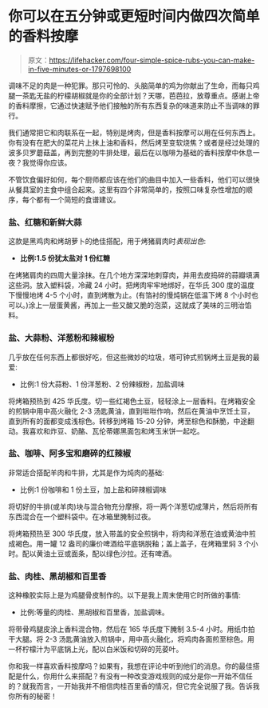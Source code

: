 # 你可以在五分钟或更短时间内做四次简单的香料按摩

> 原文：<https://lifehacker.com/four-simple-spice-rubs-you-can-make-in-five-minutes-or-1797698100>

调味不足的肉是一种犯罪。那只可怜的、头脑简单的鸡为你献出了生命，而每只鸡腿一茶匙无盐的柠檬胡椒就是你的全部计划？天哪，芭芭拉，放尊重点。感谢上帝的香料摩擦，它通过快速赋予他们接触的所有东西复杂的味道来防止不当调味的罪行。



我们通常把它和肉联系在一起，特别是烤肉，但是香料按摩可以用在任何东西上。你有没有在肥大的菜花片上抹上油和香料，然后烤至变软烧焦？或者是经过处理的波多贝罗蘑菇盖，再到完整的牛排处理，最后在以咖啡为基础的香料按摩中休息一夜？我觉得你应该。

不管饮食偏好如何，每个厨师都应该在他们的曲目中加入一些香料，他们可以很快从餐具室的主食中组合起来。这里有四个非常简单的，按照口味复杂性增加的顺序，每个都有一个简短的食谱建议。

### 盐、红糖和新鲜大蒜

这款是黑鸡肉和烤胡萝卜的绝佳搭配，用于烤猪肩肉时*表现出色*:

*   **比例:1.5 份犹太盐对 1 份红糖**

在烤猪肩肉的四周大量涂抹。在几个地方深深地刺穿肉，并用去皮捣碎的蒜瓣填满这些洞。放入塑料袋，冷藏 24 小时。把烤肉牢牢地绑好，在华氏 300 度的温度下慢慢地烤 4-5 个小时，直到烤散为止。(有箔衬的慢炖锅在低温下烤 8 个小时也可以。)涂上一层蛋黄酱，再加上一些又酸又脆的泡菜，这就成了美味的三明治馅料。

### 盐、大蒜粉、洋葱粉和辣椒粉

几乎放在任何东西上都很好吃，但这些微妙的垃圾，塔可钟式煎锅烤土豆是我的最爱:

*   比例:1 份大蒜粉、1 份洋葱粉、2 份辣椒粉，加盐调味

将烤箱预热到 425 华氏度。切一些红褐色土豆，轻轻涂上一层香料。在烤箱安全的煎锅中用中高火融化 2-3 汤匙黄油，直到咝咝作响，然后在黄油中烹饪土豆，直到所有的面都变成浅棕色。转移到烤箱 15-20 分钟，烤至棕色和酥脆，中途翻动。我喜欢和炸豆、奶酪、瓦伦蒂娜黑面包和烤玉米饼一起吃。

### 盐、咖啡、阿多宝和磨碎的红辣椒

非常适合搭配羊肉和牛排，尤其是作为炖肉的基础:

*   比例:1 份咖啡和 1 份土豆，加上盐和碎辣椒调味

将切好的牛排(或羊肉)块与混合物充分摩擦，将一两个洋葱切成薄片，然后将所有东西混合在一个塑料袋中。在冰箱里腌制过夜。

将烤箱预热至 300 华氏度，放入带盖的安全煎锅中，将肉和洋葱在油或黄油中煎成褐色。用一罐 12 盎司的廉价啤酒给平底锅脱釉；盖上盖子，在烤箱里焖 3 个小时。配以黄油土豆或面条，配以绿色沙拉。还有啤酒。

### 盐、肉桂、黑胡椒和百里香

这种橡胶实际上是为鸡腿骨皮制作的。以下是我上周末使用它时所做的事情:

*   比例:等量的肉桂、黑胡椒和百里香，加盐调味。

将带骨鸡腿皮涂上香料混合物，然后在 165 华氏度下腌制 3.5-4 小时。用纸巾拍干大腿。将 2-3 汤匙黄油放入煎锅中，用中高火融化，将鸡肉各面煎至棕色。用一杯柠檬汁为平底锅上光，配以白米饭和切碎的芫荽叶。

你和我一样喜欢香料按摩吗？如果有，我想在评论中听到他们的消息。你的最佳搭配是什么，你用什么来搭配？有没有一种改变游戏规则的成分是你一开始不信任的？就我而言，一开始我并不相信肉桂百里香的情况，但它完全说服了我。告诉我你所有的秘密！